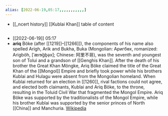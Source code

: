 ```yaml
---
alias: [2022-06-19,05:17,,,,,,,,,,,]
---
```

- [[_ncert history]] [[Kublai Khan]] 
table of content
```toc
```

- [[2022-06-19]] 05:17
- **ariq** Böke (after [[1219]]–[[1266]]), the components of his name also spelled Arigh, Arik and Bukha, Buka (Mongolian: Аригбөх, romanized: Arigböh, [ˈæɾɘ̆ɡb̥ə̹x]; Chinese: 阿里不哥), was the seventh and youngest son of Tolui and a grandson of [[Genghis Khan]]. After the death of his brother the Great Khan Möngke, Ariq Böke claimed the title of the Great Khan of the [[Mongol]] Empire and briefly took power while his brothers Kublai and Hulagu were absent from the Mongolian homeland. When Kublai returned for an election in [[1260]], rival factions could not agree, and elected both claimants, Kublai and Ariq Böke, to the throne, resulting in the Toluid Civil War that fragmented the Mongol Empire. Ariq Böke was supported by the traditionalists of the Mongol Empire, while his brother Kublai was supported by the senior princes of North [[China]] and Manchuria.
[Wikipedia](https://en.wikipedia.org/wiki/Ariq%20B%C3%B6ke)